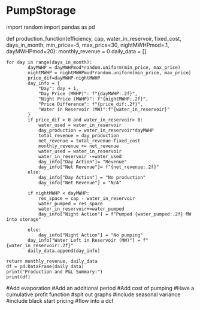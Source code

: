 # PumpStorage

import random
import pandas as pd





def production_function(efficiency, cap, water_in_reservoir, fixed_cost, days_in_month, min_price=-5, max_price=30, nightMWHPmod=.1, dayMWHPmod=20):
    monthly_revenue = 0
    daily_data = []
    
    for day in range(days_in_month):
            dayMWHP = dayMWHPmod*random.uniform(min_price, max_price)
            nightMWHP = nightMWHPmod*random.uniform(min_price, max_price)
            price_dif=dayMWHP-nightMWHP
            day_info = {
                "Day": day + 1,
                "Day Price (MWHP)": f"{dayMWHP:.2f}",
                "Night Price (MWHP)": f"{nightMWHP:.2f}",
                "Price Difference": f"{price_dif:.2f}",
                "Water in Reservoir (MW)":f"{water_in_reservoir}"
            }   
            if price_dif > 0 and water_in_reservoir> 0:
                water_used = water_in_reservoir
                day_production = water_in_reservoir*dayMWHP
                total_revenue = day_production 
                net_revenue = total_revenue-fixed_cost
                monthly_revenue += net_revenue
                water_used = water_in_reservoir
                water_in_reservoir -=water_used
                day_info["Day Action"]= "Revenue"
                day_info["Net Revenue"]= f"{net_revenue:.2f}"
            else:
                day_info["Day Action"] = "No production"
                day_info["Net Revenue"] = "N/A"
                
            if nightMWHP < dayMWHP:
                res_space = cap - water_in_reservoir
                water_pumped = res_space
                water_in_reservoir+=water_pumped
                day_info["Night Action"] = f"Pumped {water_pumped:.2f} MW into storage"
                 
            else:
                day_info["Night Action"] = "No pumping"
            day_info["Water Left in Reservoir (MW)"] = f"{water_in_reservoir:.2f}"
            daily_data.append(day_info)
        
    return monthly_revenue, daily_data
    df = pd.DataFrame(daily_data)
    print("Production and P&L Summary:")
    print(df)
    
#Add evaporation
#Add an additional period 
#Add cost of pumping 
#Have a cumulative profit function
#spit out graphs
#include seasonal variance
#include black start pricing 
#flow into a dcf 

